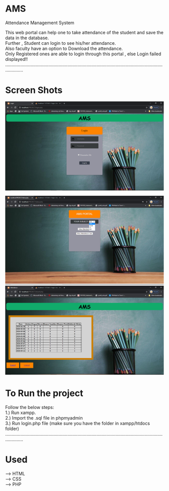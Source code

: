 # AMS
Attendance Management System

This web portal can help one to take attendance of the student and save the data in the database.<br>
Further , Student can login to see his/her attendance.<br>
Also faculty have an option to Download the attendance.<br>
Only Registered ones are able to login through this portal , else Login failed displayed!!<br>
..........................................................................................................................................<br>



# Screen Shots

![](screenshots/2020-05-18%20(1).png) <br>

![](screenshots/2020-05-18%20(10).png)<br>
![](screenshots/2020-05-18%20(12).png)<br>
# To Run the project
Follow the below steps:<br>
1.) Run xampp.<br>
2.) Import the .sql file in phpmyadmin<br> 
3.) Run login.php file (make sure you have the folder in xampp/htdocs folder)<br>
..........................................................................................................................................
<br>

# Used
--> HTML <br>
--> CSS  <br>
--> PHP <br>
